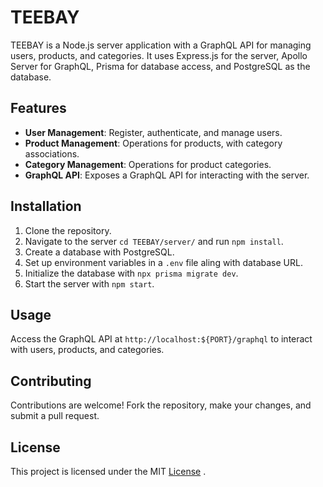 # TEEBAY
TEEBAY is a Node.js server application with a GraphQL API for managing users, products, and categories. It uses Express.js for the server, Apollo Server for GraphQL, Prisma for database access, and PostgreSQL as the database.

## Features

- **User Management**: Register, authenticate, and manage users.
- **Product Management**: Operations for products, with category associations.
- **Category Management**: Operations for product categories.
- **GraphQL API**: Exposes a GraphQL API for interacting with the server.

## Installation

1. Clone the repository.
2. Navigate to the server `cd TEEBAY/server/` and run `npm install`.
3. Create a database with PostgreSQL.
4. Set up environment variables in a `.env` file aling with database URL.
5. Initialize the database with `npx prisma migrate dev`.
6. Start the server with `npm start`.

## Usage

Access the GraphQL API at `http://localhost:${PORT}/graphql` to interact with users, products, and categories.

## Contributing

Contributions are welcome! Fork the repository, make your changes, and submit a pull request.

## License

This project is licensed under the MIT [License](LICENSE.md) .
